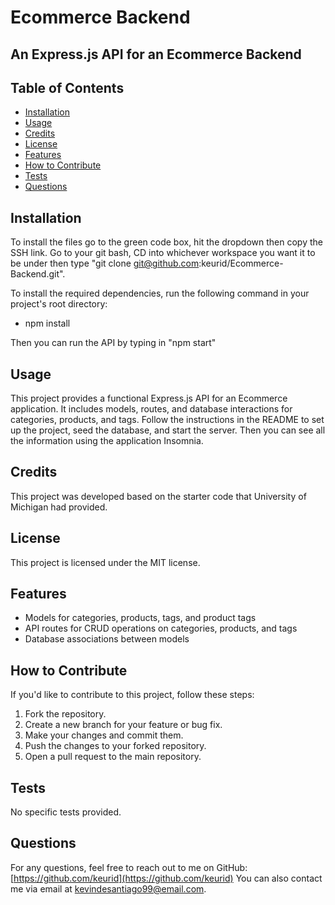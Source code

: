 # Ecommerce Backend

## An Express.js API for an Ecommerce Backend

## Table of Contents
- [Installation](#installation)
- [Usage](#usage)
- [Credits](#credits)
- [License](#license)
- [Features](#features)
- [How to Contribute](#how-to-contribute)
- [Tests](#tests)
- [Questions](#questions)

## Installation
To install the files go to the green code box, hit the dropdown then copy the SSH link.
Go to your git bash, CD into whichever workspace you want it to be under then type "git clone git@github.com:keurid/Ecommerce-Backend.git".

To install the required dependencies, run the following command in your project's root directory:

- npm install

Then you can run the API by typing in "npm start"


## Usage
This project provides a functional Express.js API for an Ecommerce application. It includes models, routes, and database interactions for categories, products, and tags. Follow the instructions in the README to set up the project, seed the database, and start the server. Then you can see all the information using the application Insomnia.

## Credits
This project was developed based on the starter code that University of Michigan had provided.

## License
This project is licensed under the MIT license.

## Features
- Models for categories, products, tags, and product tags
- API routes for CRUD operations on categories, products, and tags
- Database associations between models

## How to Contribute
If you'd like to contribute to this project, follow these steps:
1. Fork the repository.
2. Create a new branch for your feature or bug fix.
3. Make your changes and commit them.
4. Push the changes to your forked repository.
5. Open a pull request to the main repository.

## Tests
No specific tests provided.

## Questions
For any questions, feel free to reach out to me on GitHub: [https://github.com/keurid](https://github.com/keurid)
You can also contact me via email at kevindesantiago99@email.com.
